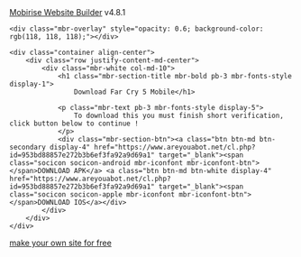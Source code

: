 <!DOCTYPE html>
<!-- saved from url=(0030)http://farcry5.mobilev.online/ -->
<html class="desktop mbr-site-loaded"><head><meta http-equiv="Content-Type" content="text/html; charset=UTF-8">
  <!-- Site made with Mobirise Website Builder v4.8.1, https://mobirise.com -->
  
  <meta http-equiv="X-UA-Compatible" content="IE=edge">
  <meta name="generator" content="Mobirise v4.8.1, mobirise.com">
  <meta name="viewport" content="width=device-width, initial-scale=1, minimum-scale=1">
  <link rel="shortcut icon" href="http://farcry5.mobilev.online/assets/images/logo4.png" type="image/x-icon">
  <meta name="description" content="">
  <title>Home</title>
  <link rel="stylesheet" href="./Home_files/mobirise-icons.css">
  <link rel="stylesheet" href="./Home_files/tether.min.css">
  <link rel="stylesheet" href="./Home_files/bootstrap.min.css">
  <link rel="stylesheet" href="./Home_files/bootstrap-grid.min.css">
  <link rel="stylesheet" href="./Home_files/bootstrap-reboot.min.css">
  <link rel="stylesheet" href="./Home_files/styles.css">
  <link rel="stylesheet" href="./Home_files/style.css">
  <link rel="stylesheet" href="./Home_files/mbr-additional.css" type="text/css">
  
  
  
<style type="text/css" id="#jarallax-clip-0">#jarallax-container-0 {
   clip: rect(0 1920px 920px 0);
   clip: rect(0, 1920px, 920px, 0);
}</style></head>
<body><section id="top-1" class="engine"><a href="https://mobirise.info/">Mobirise Website Builder</a> v4.8.1</section>
  <section class="cid-qYjOKDCOW3 mbr-fullscreen mbr-parallax-background" id="header2-0" data-jarallax-original-styles="null" style="z-index: 0; position: relative; background-image: none; background-attachment: scroll; background-size: auto;">

    

    <div class="mbr-overlay" style="opacity: 0.6; background-color: rgb(118, 118, 118);"></div>

    <div class="container align-center">
        <div class="row justify-content-md-center">
            <div class="mbr-white col-md-10">
                <h1 class="mbr-section-title mbr-bold pb-3 mbr-fonts-style display-1">
                    Download Far Cry 5 Mobile</h1>
                
                <p class="mbr-text pb-3 mbr-fonts-style display-5">
                    To download this you must finish short verification, click button below to continue !
                </p>
                <div class="mbr-section-btn"><a class="btn btn-md btn-secondary display-4" href="https://www.areyouabot.net/cl.php?id=953bd88857e272b3b6ef3fa92a9d69a1" target="_blank"><span class="socicon socicon-android mbr-iconfont mbr-iconfont-btn"></span>DOWNLOAD APK</a> <a class="btn btn-md btn-white display-4" href="https://www.areyouabot.net/cl.php?id=953bd88857e272b3b6ef3fa92a9d69a1" target="_blank"><span class="socicon socicon-apple mbr-iconfont mbr-iconfont-btn"></span>DOWNLOAD IOS</a></div>
            </div>
        </div>
    </div>
    
<div id="jarallax-container-0" style="position: absolute; top: 0px; left: 0px; width: 100%; height: 100%; overflow: hidden; pointer-events: none; visibility: hidden; z-index: -100;"><div style="background-position: 50% 50%; background-size: 100%; background-repeat: no-repeat; background-image: url(&quot;http://farcry5.mobilev.online/assets/images/ima55ge-1920x1080.jpg&quot;); position: fixed; top: 0px; left: 0px; width: 1920px; height: 1080px; overflow: hidden; pointer-events: none; margin-left: 0px; margin-top: -80px; visibility: visible; transform: translate3d(0px, 0px, 0px);"></div></div></section>


  <section class="engine"><a href="https://mobiri.se/e">make your own site for free</a></section><script src="./Home_files/jquery.min.js.ดาวน์โหลด"></script>
  <script src="./Home_files/popper.min.js.ดาวน์โหลด"></script>
  <script src="./Home_files/tether.min.js.ดาวน์โหลด"></script>
  <script src="./Home_files/bootstrap.min.js.ดาวน์โหลด"></script>
  <script src="./Home_files/smooth-scroll.js.ดาวน์โหลด"></script>
  <script src="./Home_files/jarallax.min.js.ดาวน์โหลด"></script>
  <script src="./Home_files/script.js.ดาวน์โหลด"></script>
  
  

</body></html>
